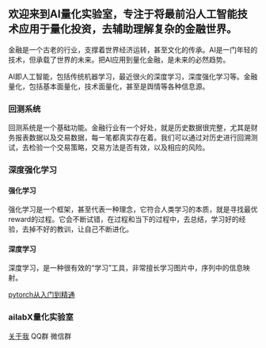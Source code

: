 ## 欢迎来到AI量化实验室，专注于将最前沿人工智能技术应用于量化投资，去辅助理解复杂的金融世界。

金融是一个古老的行业，支撑着世界经济运转，甚至文化的传承。AI是一门年轻的技术，但承载了世界的未来。把AI应用到量化金融，是未来的必然趋势。

AI即人工智能，包括传统机器学习，最近很火的深度学习，深度强化学习等。金融量化，包括基本面量化，技术面量化，甚至是舆情等各种信息源。

### 回测系统

回测系统是一个基础功能。金融行业有一个好处，就是历史数据很完整，尤其是财务报表数据以及交易数据，每一笔都真实存在着。我们可以通过对历史进行回溯测试，去检验一个交易策略，交易方法是否有效，以及相应的风险。

### 深度强化学习

#### 强化学习

强化学习是一个框架，甚至代表一种理念，它符合人类学习的本质，就是寻找最优reward的过程。它会不断试错，在过程和当下的过程中，去总结，学习好的经验，去掉不好的教训，让自己不断进化。

#### 深度学习

深度学习，是一种很有效的“学习”工具，非常擅长学习图片中，序列中的信息映射。

[pytorch从入门到精通](https://ailabx.github.io/ailabx/pytorch)

### ailabX量化实验室
[关于我](https://ailabx.github.io/ailabx/about)
QQ群
微信群
